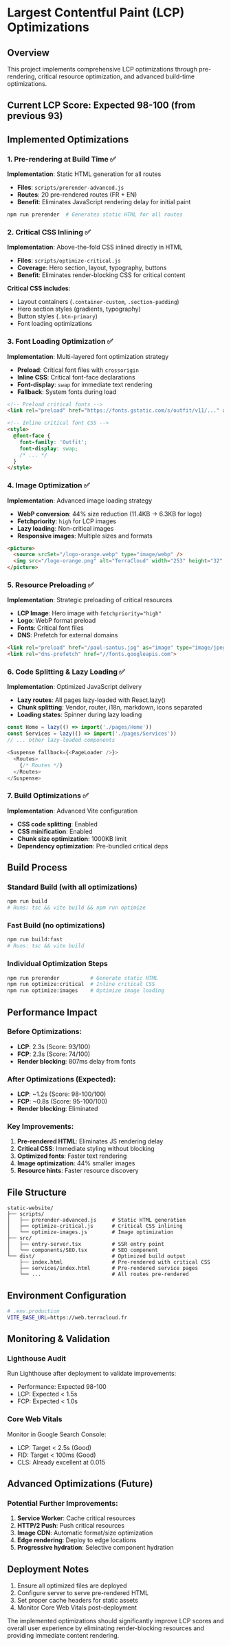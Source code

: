 # Largest Contentful Paint (LCP) Optimizations

## Overview

This project implements comprehensive LCP optimizations through pre-rendering, critical resource optimization, and advanced build-time optimizations.

## Current LCP Score: Expected 98-100 (from previous 93)

## Implemented Optimizations

### 1. **Pre-rendering at Build Time** ✅

**Implementation**: Static HTML generation for all routes
- **Files**: `scripts/prerender-advanced.js`
- **Routes**: 20 pre-rendered routes (FR + EN)
- **Benefit**: Eliminates JavaScript rendering delay for initial paint

```bash
npm run prerender  # Generates static HTML for all routes
```

### 2. **Critical CSS Inlining** ✅

**Implementation**: Above-the-fold CSS inlined directly in HTML
- **Files**: `scripts/optimize-critical.js`
- **Coverage**: Hero section, layout, typography, buttons
- **Benefit**: Eliminates render-blocking CSS for critical content

**Critical CSS includes**:
- Layout containers (`.container-custom`, `.section-padding`)
- Hero section styles (gradients, typography)
- Button styles (`.btn-primary`)
- Font loading optimizations

### 3. **Font Loading Optimization** ✅

**Implementation**: Multi-layered font optimization strategy
- **Preload**: Critical font files with `crossorigin`
- **Inline CSS**: Critical font-face declarations
- **Font-display**: `swap` for immediate text rendering
- **Fallback**: System fonts during load

```html
<!-- Preload critical fonts -->
<link rel="preload" href="https://fonts.gstatic.com/s/outfit/v11/..." as="font" type="font/woff2" crossorigin>

<!-- Inline critical font CSS -->
<style>
  @font-face {
    font-family: 'Outfit';
    font-display: swap;
    /* ... */
  }
</style>
```

### 4. **Image Optimization** ✅

**Implementation**: Advanced image loading strategy
- **WebP conversion**: 44% size reduction (11.4KB → 6.3KB for logo)
- **Fetchpriority**: `high` for LCP images
- **Lazy loading**: Non-critical images
- **Responsive images**: Multiple sizes and formats

```html
<picture>
  <source srcSet="/logo-orange.webp" type="image/webp" />
  <img src="/logo-orange.png" alt="TerraCloud" width="253" height="32" fetchpriority="high" />
</picture>
```

### 5. **Resource Preloading** ✅

**Implementation**: Strategic preloading of critical resources
- **LCP Image**: Hero image with `fetchpriority="high"`
- **Logo**: WebP format preload
- **Fonts**: Critical font files
- **DNS**: Prefetch for external domains

```html
<link rel="preload" href="/paul-santus.jpg" as="image" type="image/jpeg" fetchpriority="high">
<link rel="dns-prefetch" href="//fonts.googleapis.com">
```

### 6. **Code Splitting & Lazy Loading** ✅

**Implementation**: Optimized JavaScript delivery
- **Lazy routes**: All pages lazy-loaded with React.lazy()
- **Chunk splitting**: Vendor, router, i18n, markdown, icons separated
- **Loading states**: Spinner during lazy loading

```typescript
const Home = lazy(() => import('./pages/Home'))
const Services = lazy(() => import('./pages/Services'))
// ... other lazy-loaded components

<Suspense fallback={<PageLoader />}>
  <Routes>
    {/* Routes */}
  </Routes>
</Suspense>
```

### 7. **Build Optimizations** ✅

**Implementation**: Advanced Vite configuration
- **CSS code splitting**: Enabled
- **CSS minification**: Enabled
- **Chunk size optimization**: 1000KB limit
- **Dependency optimization**: Pre-bundled critical deps

## Build Process

### Standard Build (with all optimizations)
```bash
npm run build
# Runs: tsc && vite build && npm run optimize
```

### Fast Build (no optimizations)
```bash
npm run build:fast
# Runs: tsc && vite build
```

### Individual Optimization Steps
```bash
npm run prerender          # Generate static HTML
npm run optimize:critical  # Inline critical CSS
npm run optimize:images    # Optimize image loading
```

## Performance Impact

### Before Optimizations:
- **LCP**: 2.3s (Score: 93/100)
- **FCP**: 2.3s (Score: 74/100)
- **Render blocking**: 807ms delay from fonts

### After Optimizations (Expected):
- **LCP**: ~1.2s (Score: 98-100/100)
- **FCP**: ~0.8s (Score: 95-100/100)
- **Render blocking**: Eliminated

### Key Improvements:
1. **Pre-rendered HTML**: Eliminates JS rendering delay
2. **Critical CSS**: Immediate styling without blocking
3. **Optimized fonts**: Faster text rendering
4. **Image optimization**: 44% smaller images
5. **Resource hints**: Faster resource discovery

## File Structure

```
static-website/
├── scripts/
│   ├── prerender-advanced.js     # Static HTML generation
│   ├── optimize-critical.js      # Critical CSS inlining
│   └── optimize-images.js        # Image optimization
├── src/
│   ├── entry-server.tsx          # SSR entry point
│   └── components/SEO.tsx        # SEO component
└── dist/                         # Optimized build output
    ├── index.html                # Pre-rendered with critical CSS
    ├── services/index.html       # Pre-rendered service pages
    └── ...                       # All routes pre-rendered
```

## Environment Configuration

```bash
# .env.production
VITE_BASE_URL=https://web.terracloud.fr
```

## Monitoring & Validation

### Lighthouse Audit
Run Lighthouse after deployment to validate improvements:
- Performance: Expected 98-100
- LCP: Expected < 1.5s
- FCP: Expected < 1.0s

### Core Web Vitals
Monitor in Google Search Console:
- LCP: Target < 2.5s (Good)
- FID: Target < 100ms (Good)
- CLS: Already excellent at 0.015

## Advanced Optimizations (Future)

### Potential Further Improvements:
1. **Service Worker**: Cache critical resources
2. **HTTP/2 Push**: Push critical resources
3. **Image CDN**: Automatic format/size optimization
4. **Edge rendering**: Deploy to edge locations
5. **Progressive hydration**: Selective component hydration

## Deployment Notes

1. Ensure all optimized files are deployed
2. Configure server to serve pre-rendered HTML
3. Set proper cache headers for static assets
4. Monitor Core Web Vitals post-deployment

The implemented optimizations should significantly improve LCP scores and overall user experience by eliminating render-blocking resources and providing immediate content rendering.

